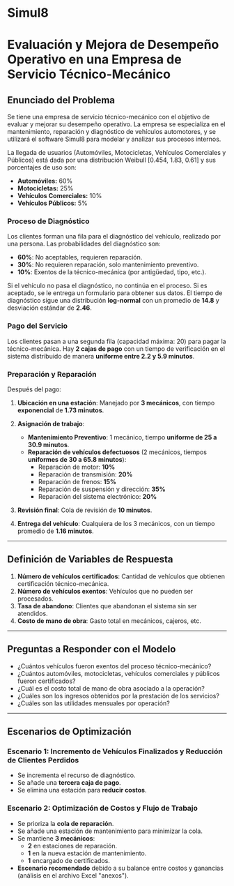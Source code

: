 # Simul8
# Evaluación y Mejora de Desempeño Operativo en una Empresa de Servicio Técnico-Mecánico

## Enunciado del Problema
Se tiene una empresa de servicio técnico-mecánico con el objetivo de evaluar y mejorar su desempeño operativo. La empresa se especializa en el mantenimiento, reparación y diagnóstico de vehículos automotores, y se utilizará el software Simul8 para modelar y analizar sus procesos internos. 

La llegada de usuarios (Automóviles, Motocicletas, Vehículos Comerciales y Públicos) está dada por una distribución Weibull [0.454, 1.83, 0.61] y sus porcentajes de uso son:

- **Automóviles:** 60%  
- **Motocicletas:** 25%  
- **Vehículos Comerciales:** 10%  
- **Vehículos Públicos:** 5%  

### Proceso de Diagnóstico
Los clientes forman una fila para el diagnóstico del vehículo, realizado por una persona. 
Las probabilidades del diagnóstico son:

- **60%**: No aceptables, requieren reparación.
- **30%**: No requieren reparación, solo mantenimiento preventivo.
- **10%**: Exentos de la técnico-mecánica (por antigüedad, tipo, etc.).

Si el vehículo no pasa el diagnóstico, no continúa en el proceso. Si es aceptado, se le entrega un formulario para obtener sus datos. El tiempo de diagnóstico sigue una distribución **log-normal** con un promedio de **14.8** y desviación estándar de **2.46**.

### Pago del Servicio
Los clientes pasan a una segunda fila (capacidad máxima: 20) para pagar la técnico-mecánica. Hay **2 cajas de pago** con un tiempo de verificación en el sistema distribuido de manera **uniforme entre 2.2 y 5.9 minutos**.

### Preparación y Reparación
Después del pago:

1. **Ubicación en una estación**: Manejado por **3 mecánicos**, con tiempo **exponencial** de **1.73 minutos**.
2. **Asignación de trabajo**:
   - **Mantenimiento Preventivo**: 1 mecánico, tiempo **uniforme de 25 a 30.9 minutos**.
   - **Reparación de vehículos defectuosos** (2 mecánicos, tiempos **uniformes de 30 a 65.8 minutos**):
     - Reparación de motor: **10%**
     - Reparación de transmisión: **20%**
     - Reparación de frenos: **15%**
     - Reparación de suspensión y dirección: **35%**
     - Reparación del sistema electrónico: **20%**

3. **Revisión final**: Cola de revisión de **10 minutos**.
4. **Entrega del vehículo**: Cualquiera de los 3 mecánicos, con un tiempo promedio de **1.16 minutos**.

---

## Definición de Variables de Respuesta

1. **Número de vehículos certificados**: Cantidad de vehículos que obtienen certificación técnico-mecánica.
2. **Número de vehículos exentos**: Vehículos que no pueden ser procesados.
3. **Tasa de abandono**: Clientes que abandonan el sistema sin ser atendidos.
4. **Costo de mano de obra**: Gasto total en mecánicos, cajeros, etc.

---

## Preguntas a Responder con el Modelo

- ¿Cuántos vehículos fueron exentos del proceso técnico-mecánico?
- ¿Cuántos automóviles, motocicletas, vehículos comerciales y públicos fueron certificados?
- ¿Cuál es el costo total de mano de obra asociado a la operación?
- ¿Cuáles son los ingresos obtenidos por la prestación de los servicios?
- ¿Cuáles son las utilidades mensuales por operación?

---

## Escenarios de Optimización

### **Escenario 1**: Incremento de Vehículos Finalizados y Reducción de Clientes Perdidos
- Se incrementa el recurso de diagnóstico.
- Se añade una **tercera caja de pago**.
- Se elimina una estación para **reducir costos**.

### **Escenario 2**: Optimización de Costos y Flujo de Trabajo
- Se prioriza la **cola de reparación**.
- Se añade una estación de mantenimiento para minimizar la cola.
- Se mantiene **3 mecánicos**:
  - **2** en estaciones de reparación.
  - **1** en la nueva estación de mantenimiento.
  - **1** encargado de certificados.
- **Escenario recomendado** debido a su balance entre costos y ganancias (análisis en el archivo Excel "anexos").
